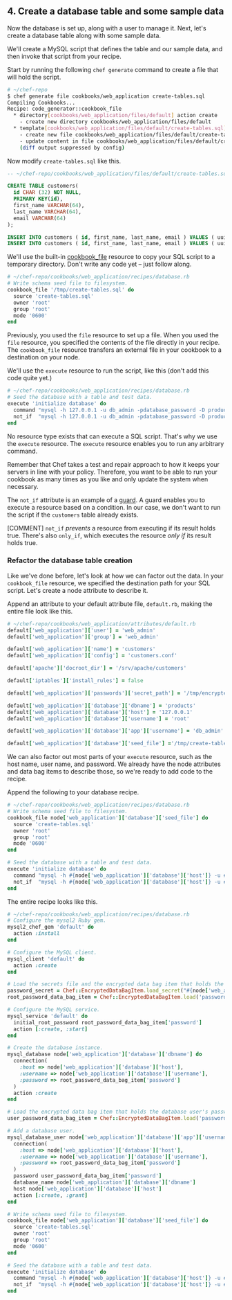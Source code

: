 ## 4. Create a database table and some sample data

Now the database is set up, along with a user to manage it. Next, let's create a database table along with some sample data.

We'll create a MySQL script that defines the table and our sample data, and then invoke that script from your recipe.

Start by running the following `chef generate` command to create a file that will hold the script.

```bash
# ~/chef-repo
$ chef generate file cookbooks/web_application create-tables.sql
Compiling Cookbooks...
Recipe: code_generator::cookbook_file
  * directory[cookbooks/web_application/files/default] action create
    - create new directory cookbooks/web_application/files/default
  * template[cookbooks/web_application/files/default/create-tables.sql] action create
    - create new file cookbooks/web_application/files/default/create-tables.sql
    - update content in file cookbooks/web_application/files/default/create-tables.sql from none to e3b0c4
    (diff output suppressed by config)
```

Now modify <code class="file-path">create-tables.sql</code> like this.

```sql
-- ~/chef-repo/cookbooks/web_application/files/default/create-tables.sql

CREATE TABLE customers(
  id CHAR (32) NOT NULL,
  PRIMARY KEY(id),
  first_name VARCHAR(64),
  last_name VARCHAR(64),
  email VARCHAR(64)
);

INSERT INTO customers ( id, first_name, last_name, email ) VALUES ( uuid(), 'Jane', 'Smith', 'jane.smith@example.com' );
INSERT INTO customers ( id, first_name, last_name, email ) VALUES ( uuid(), 'Dave', 'Richards', 'dave.richards@example.com' );
```

We'll use the built-in [cookbook_file](https://docs.chef.io/resource_cookbook_file.html) resource to copy your SQL script to a temporary directory. Don't write any code yet &ndash; just follow along.

```ruby
# ~/chef-repo/cookbooks/web_application/recipes/database.rb
# Write schema seed file to filesystem.
cookbook_file '/tmp/create-tables.sql' do
  source 'create-tables.sql'
  owner 'root'
  group 'root'
  mode '0600'
end
```

Previously, you used the `file` resource to set up a file. When you used the `file` resource, you specified the contents of the file directly in your recipe. The `cookbook_file` resource transfers an external file in your cookbook to a destination on your node.

We'll use the `execute` resource to run the script, like this (don't add this code quite yet.)

```ruby
# ~/chef-repo/cookbooks/web_application/recipes/database.rb
# Seed the database with a table and test data.
execute 'initialize database' do
  command "mysql -h 127.0.0.1 -u db_admin -pdatabase_password -D products < /tmp/create-tables.sql"
  not_if  "mysql -h 127.0.0.1 -u db_admin -pdatabase_password -D products -e 'describe customers;'"
end
```

No resource type exists that can execute a SQL script. That's why we use the `execute` resource. The `execute` resource enables you to run any arbitrary command.

Remember that Chef takes a test and repair approach to how it keeps your servers in line with your policy. Therefore, you want to be able to run your cookbook as many times as you like and only update the system when necessary.

The `not_if` attribute is an example of a [guard](https://docs.chef.io/resource_common.html#guards). A guard enables you to execute a resource based on a condition. In our case, we don't want to run the script if the `customers` table already exists.

[COMMENT] `not_if` _prevents_ a resource from executing if its result holds true. There's also `only_if`, which executes the resource _only if_ its result holds true.

### Refactor the database table creation

Like we've done before, let's look at how we can factor out the data. In your `cookbook_file` resource, we specified the destination path for your SQL script. Let's create a node attribute to describe it.

Append an attribute to your default attribute file, <code class="file-path">default.rb</code>, making the entire file look like this.

```ruby
# ~/chef-repo/cookbooks/web_application/attributes/default.rb
default['web_application']['user'] = 'web_admin'
default['web_application']['group'] = 'web_admin'

default['web_application']['name'] = 'customers'
default['web_application']['config'] = 'customers.conf'

default['apache']['docroot_dir'] = '/srv/apache/customers'

default['iptables']['install_rules'] = false

default['web_application']['passwords']['secret_path'] = '/tmp/encrypted_data_bag_secret'

default['web_application']['database']['dbname'] = 'products'
default['web_application']['database']['host'] = '127.0.0.1'
default['web_application']['database']['username'] = 'root'

default['web_application']['database']['app']['username'] = 'db_admin'

default['web_application']['database']['seed_file'] ='/tmp/create-tables.sql'
```

We can also factor out most parts of your `execute` resource, such as the host name, user name, and password. We already have the node attributes and data bag items to describe those, so we're ready to add code to the recipe.

Append the following to your database recipe.

```ruby
# ~/chef-repo/cookbooks/web_application/recipes/database.rb
# Write schema seed file to filesystem.
cookbook_file node['web_application']['database']['seed_file'] do
  source 'create-tables.sql'
  owner 'root'
  group 'root'
  mode '0600'
end

# Seed the database with a table and test data.
execute 'initialize database' do
  command "mysql -h #{node['web_application']['database']['host']} -u #{node['web_application']['database']['app']['username']} -p#{user_password_data_bag_item['password']} -D #{node['web_application']['database']['dbname']} < #{node['web_application']['database']['seed_file']}"
  not_if  "mysql -h #{node['web_application']['database']['host']} -u #{node['web_application']['database']['app']['username']} -p#{user_password_data_bag_item['password']} -D #{node['web_application']['database']['dbname']} -e 'describe customers;'"
end
```

The entire recipe looks like this.

```ruby
# ~/chef-repo/cookbooks/web_application/recipes/database.rb
# Configure the mysql2 Ruby gem.
mysql2_chef_gem 'default' do
  action :install
end

# Configure the MySQL client.
mysql_client 'default' do
  action :create
end

# Load the secrets file and the encrypted data bag item that holds the root password.
password_secret = Chef::EncryptedDataBagItem.load_secret("#{node['web_application']['passwords']['secret_path']}")
root_password_data_bag_item = Chef::EncryptedDataBagItem.load('passwords', 'sql_server_root_password', password_secret)

# Configure the MySQL service.
mysql_service 'default' do
  initial_root_password root_password_data_bag_item['password']
  action [:create, :start]
end

# Create the database instance.
mysql_database node['web_application']['database']['dbname'] do
  connection(
    :host => node['web_application']['database']['host'],
    :username => node['web_application']['database']['username'],
    :password => root_password_data_bag_item['password']
  )
  action :create
end

# Load the encrypted data bag item that holds the database user's password.
user_password_data_bag_item = Chef::EncryptedDataBagItem.load('passwords', 'db_admin', password_secret)

# Add a database user.
mysql_database_user node['web_application']['database']['app']['username'] do
  connection(
    :host => node['web_application']['database']['host'],
    :username => node['web_application']['database']['username'],
    :password => root_password_data_bag_item['password']
  )
  password user_password_data_bag_item['password']
  database_name node['web_application']['database']['dbname']
  host node['web_application']['database']['host']
  action [:create, :grant]
end

# Write schema seed file to filesystem.
cookbook_file node['web_application']['database']['seed_file'] do
  source 'create-tables.sql'
  owner 'root'
  group 'root'
  mode '0600'
end

# Seed the database with a table and test data.
execute 'initialize database' do
  command "mysql -h #{node['web_application']['database']['host']} -u #{node['web_application']['database']['app']['username']} -p#{user_password_data_bag_item['password']} -D #{node['web_application']['database']['dbname']} < #{node['web_application']['database']['seed_file']}"
  not_if  "mysql -h #{node['web_application']['database']['host']} -u #{node['web_application']['database']['app']['username']} -p#{user_password_data_bag_item['password']} -D #{node['web_application']['database']['dbname']} -e 'describe customers;'"
end
```
